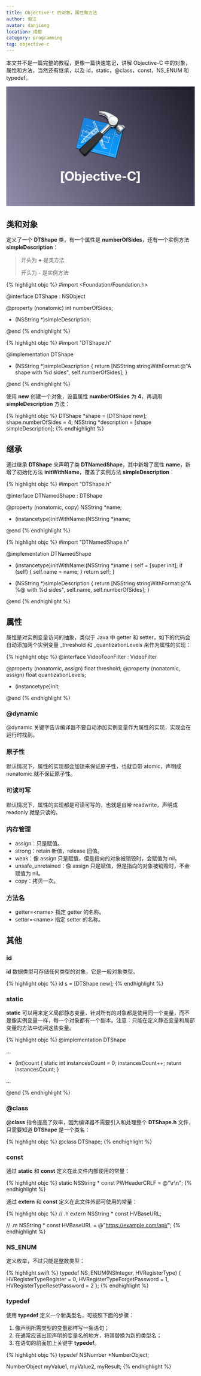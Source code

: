 ```yaml
---
title: Objective-C 的对象，属性和方法
author: 但江
avatar: danjiang
location: 成都 
category: programming
tag: objective-c
---
```


本文并不是一篇完整的教程，更像一篇快速笔记，讲解 Objective-C 中的对象，属性和方法，当然还有继承，以及 id，static，@class，const，NS_ENUM 和 typedef。

![Objective C](/images/objective-c.png)

## 类和对象

定义了一个 **DTShape** 类，有一个属性是 **numberOfSides**，还有一个实例方法 **simpleDescription**：

> 开头为 **+** 是类方法
>
> 开头为 **-** 是实例方法

{% highlight objc %}
#import <Foundation/Foundation.h>

@interface DTShape : NSObject

@property (nonatomic) int numberOfSides;

- (NSString *)simpleDescription;

@end
{% endhighlight %}

{% highlight objc %}
#import "DTShape.h"

@implementation DTShape

- (NSString *)simpleDescription {
  return [NSString stringWithFormat:@"A shape with %d sides", self.numberOfSides];
}

@end
{% endhighlight %}

使用 **new** 创建一个对象，设置属性 **numberOfSides** 为 **4**，再调用 **simpleDescription** 方法：

{% highlight objc %}
DTShape *shape = [DTShape new];
shape.numberOfSides = 4;
NSString *description = [shape simpleDescription];
{% endhighlight %}

## 继承

通过继承 **DTShape** 来声明了类 **DTNamedShape**，其中新增了属性 **name**，新增了初始化方法 **initWithName**，覆盖了实例方法 **simpleDescription**：

{% highlight objc %}
#import "DTShape.h"

@interface DTNamedShape : DTShape

@property (nonatomic, copy) NSString *name;

- (instancetype)initWithName:(NSString *)name;

@end
{% endhighlight %}

{% highlight objc %}
#import "DTNamedShape.h"

@implementation DTNamedShape

- (instancetype)initWithName:(NSString *)name {
  self = [super init];
  if (self) {
    self.name = name;
  }
  return self;
}

- (NSString *)simpleDescription {
  return [NSString stringWithFormat:@"A %@ with %d sides", self.name, self.numberOfSides];
}

@end
{% endhighlight %}

## 属性

属性是对实例变量访问的抽象，类似于 Java 中 getter 和 setter，如下的代码会自动添加两个实例变量 _threshold 和 _quantizationLevels 来作为属性的实现：

{% highlight objc %}
@interface VideoToonFilter : VideoFilter

@property (nonatomic, assign) float threshold;
@property (nonatomic, assign) float quantizationLevels;

- (instancetype)init;

@end
{% endhighlight %}

### @dynamic

@dynamic 关键字告诉编译器不要自动添加实例变量作为属性的实现，实现会在运行时找到。

### 原子性

默认情况下，属性的实现都会加锁来保证原子性，也就自带 atomic，声明成 nonatomic 就不保证原子性。

### 可读可写

默认情况下，属性的实现都是可读可写的，也就是自带 readwrite，声明成 readonly 就是只读的。

### 内存管理

* assign：只是赋值。
* strong：retain 新值，release 旧值。
* weak：像 assign 只是赋值，但是指向的对象被销毁时，会赋值为 nil。
* unsafe_unretained：像 assign 只是赋值，但是指向的对象被销毁时，不会赋值为 nil。
* copy：拷贝一次。

### 方法名

* getter=\<name\> 指定 getter 的名称。
* setter=\<name\> 指定 setter 的名称。

## 其他

### id

**id** 数据类型可存储任何类型的对象，它是一般对象类型。

{% highlight objc %}
id s = [DTShape new];
{% endhighlight %}

### static

**static** 可以用来定义局部静态变量，针对所有的对象都是使用同一个变量，而不是像实例变量一样，每一个对象都有一个副本。注意：只能在定义静态变量和局部变量的方法中访问这些变量。

{% highlight objc %}
@implementation DTShape

...

- (int)count {
  static int instancesCount = 0;
  instancesCount++;
  return instancesCount;
}

...

@end
{% endhighlight %}

### @class

**@class** 指令提高了效率，因为编译器不需要引入和处理整个 **DTShape.h** 文件，只需要知道 **DTShape** 是一个类名：

{% highlight objc %}
@class DTShape;
{% endhighlight %}

### const

通过 **static** 和 **const** 定义在此文件内部使用的常量：

{% highlight objc %}
static NSString * const PWHeaderCRLF = @"\r\n";
{% endhighlight %}

通过 **extern** 和 **const** 定义在此文件外部可使用的常量：

{% highlight objc %}
// .h
extern NSString * const HVBaseURL;

// .m
NSString * const HVBaseURL = @"https://example.com/api/";
{% endhighlight %}

### NS_ENUM

定义枚举，不过只能是整数类型：

{% highlight swift %}
typedef NS_ENUM(NSInteger, HVRegisterType) {
  HVRegisterTypeRegister = 0,
  HVRegisterTypeForgetPassword = 1,
  HVRegisterTypeResetPassword = 2
};
{% endhighlight %}

### typedef

使用 **typedef** 定义一个新类型名，可按照下面的步骤：

1. 像声明所需类型的变量那样写一条语句；
2. 在通常应该出现声明的变量名的地方，将其替换为新的类型名；
3. 在语句的前面加上关键字 **typedef**。

{% highlight objc %}
typedef NSNumber *NumberObject;

NumberObject myValue1, myValue2, myResult;
{% endhighlight %}